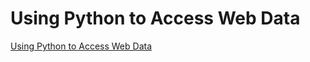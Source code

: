 # Using Python to Access Web Data

[Using Python to Access Web Data](https://www.coursera.org/learn/python-network-data?specialization=python)


